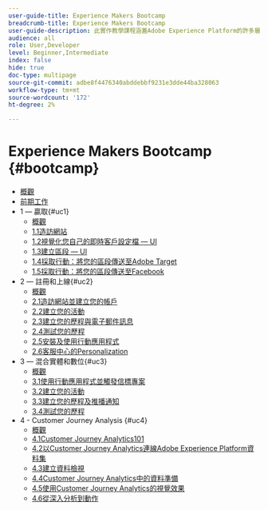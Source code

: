 ```yaml
---
user-guide-title: Experience Makers Bootcamp
breadcrumb-title: Experience Makers Bootcamp
user-guide-description: 此實作教學課程涵蓋Adobe Experience Platform的許多層面。
audience: all
role: User,Developer
level: Beginner,Intermediate
index: false
hide: true
doc-type: multipage
source-git-commit: adbe8f4476340abddebbf9231e3dde44ba328063
workflow-type: tm+mt
source-wordcount: '172'
ht-degree: 2%

---
```



# Experience Makers Bootcamp {#bootcamp}

+ [概觀](/help/bootcamp/overview.md)
+ [前期工作](/help/bootcamp/prework.md)
+ 1 — 贏取{#uc1}
   + [概觀](/help/bootcamp/uc/uc1/uc1.md)
   + [1.1造訪網站](/help/bootcamp/uc/uc1/ex1.md)
   + [1.2視覺化您自己的即時客戶設定檔 — UI](/help/bootcamp/uc/uc1/ex2.md)
   + [1.3建立區段 — UI](/help/bootcamp/uc/uc1/ex3.md)
   + [1.4採取行動：將您的區段傳送至Adobe Target](/help/bootcamp/uc/uc1/ex4.md)
   + [1.5採取行動：將您的區段傳送至Facebook](/help/bootcamp/uc/uc1/ex5.md)
+ 2 — 註冊和上線{#uc2}
   + [概觀](/help/bootcamp/uc/uc2/uc2.md)
   + [2.1造訪網站並建立您的帳戶](/help/bootcamp/uc/uc2/ex1.md)
   + [2.2建立您的活動](/help/bootcamp/uc/uc2/ex2.md)
   + [2.3建立您的歷程與電子郵件訊息](/help/bootcamp/uc/uc2/ex3.md)
   + [2.4測試您的歷程](/help/bootcamp/uc/uc2/ex4.md)
   + [2.5安裝及使用行動應用程式](/help/bootcamp/uc/uc2/ex5.md)
   + [2.6客服中心的Personalization](/help/bootcamp/uc/uc2/ex6.md)
+ 3 — 混合實體和數位{#uc3}
   + [概觀](/help/bootcamp/uc/uc3/uc3.md)
   + [3.1使用行動應用程式並觸發信標專案](/help/bootcamp/uc/uc3/ex1.md)
   + [3.2建立您的活動](/help/bootcamp/uc/uc3/ex2.md)
   + [3.3建立您的歷程及推播通知](/help/bootcamp/uc/uc3/ex3.md)
   + [3.4測試您的歷程](/help/bootcamp/uc/uc3/ex4.md)
+ 4 - Customer Journey Analysis {#uc4}
   + [概觀](/help/bootcamp/uc/uc4/uc4.md)
   + [4.1Customer Journey Analytics101](/help/bootcamp/uc/uc4/ex1.md)
   + [4.2以Customer Journey Analytics連線Adobe Experience Platform資料集](/help/bootcamp/uc/uc4/ex2.md)
   + [4.3建立資料檢視](/help/bootcamp/uc/uc4/ex3.md)
   + [4.4Customer Journey Analytics中的資料準備](/help/bootcamp/uc/uc4/ex4.md)
   + [4.5使用Customer Journey Analytics的視覺效果](/help/bootcamp/uc/uc4/ex5.md)
   + [4.6從深入分析到動作](/help/bootcamp/uc/uc4/ex6.md)